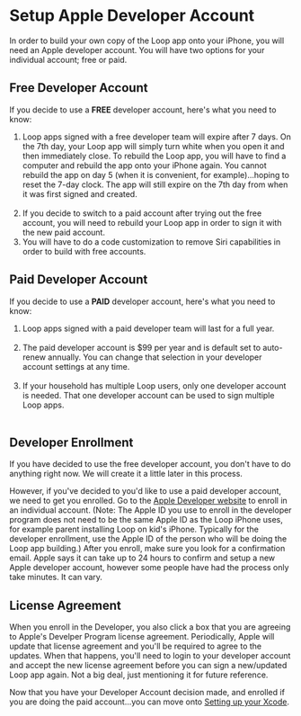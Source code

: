 # Setup Apple Developer Account

In order to build your own copy of the Loop app onto your iPhone, you will need an Apple developer account.  You will have two options for your individual account; free or paid.

## Free Developer Account

If you decide to use a **FREE** developer account, here's what you need to know:

1. Loop apps signed with a free developer team will expire after 7 days.  On the 7th day, your Loop app will simply turn white when you open it and then immediately close.  To rebuild the Loop app, you will have to find a computer and rebuild the app onto your iPhone again.  You cannot rebuild the app on day 5 (when it is convenient, for example)...hoping to reset the 7-day clock.  The app will still expire on the 7th day from when it was first signed and created.</br></br>
2. If you decide to switch to a paid account after trying out the free account, you will need to rebuild your Loop app in order to sign it with the new paid account.
3. You will have to do a code customization to remove Siri capabilities in order to build with free accounts.

## Paid Developer Account

If you decide to use a **PAID** developer account, here's what you need to know:
    
1. Loop apps signed with a paid developer team will last for a full year.</br></br>
2. The paid developer account is $99 per year and is default set to auto-renew annually.  You can change that selection in your developer account settings at any time.</br></br>
3. If your household has multiple Loop users, only one developer account is needed.  That one developer account can be used to sign multiple Loop apps.</br></br>

## Developer Enrollment
If you have decided to use the free developer account, you don't have to do anything right now.  We will create it a little later in this process. 

However, if you've decided to you'd like to use a paid developer account, we need to get you enrolled.  Go to the [Apple Developer website](https://developer.apple.com/programs/enroll/) to enroll in an individual account.  (Note: The Apple ID you use to enroll in the developer program does not need to be the same Apple ID as the Loop iPhone uses, for example parent installing Loop on kid's iPhone.  Typically for the developer enrollment, use the Apple ID of the person who will be doing the Loop app building.)   After you enroll, make sure you look for a confirmation email.  Apple says it can take up to 24 hours to confirm and setup a new Apple developer account, however some people have had the process only take minutes.  It can vary.

## License Agreement
When you enroll in the Developer, you also click a box that you are agreeing to Apple's Develper Program license agreement. Periodically, Apple will update that license agreement and you'll be required to agree to the updates.  When that happens, you'll need to login to your developer account and accept the new license agreement before you can sign a new/updated Loop app again. Not a big deal, just mentioning it for future reference.

Now that you have your Developer Account decision made, and enrolled if you are doing the paid account...you can move onto [Setting up your Xcode](https://loopkit.github.io/loopdocs/build/build-xcode/).
